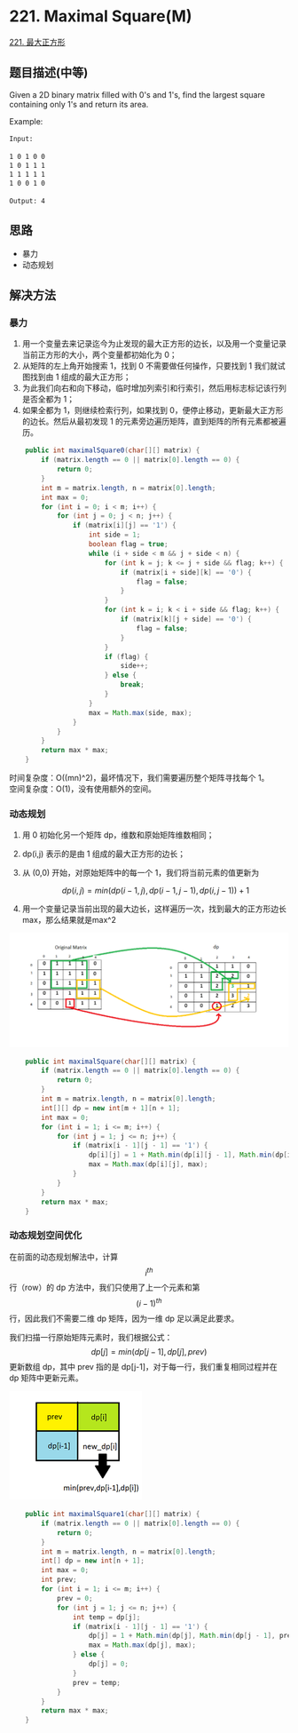 # 221. Maximal Square\(M\)
[221. 最大正方形](https://leetcode-cn.com/problems/maximal-square/)


## 题目描述\(中等\)

Given a 2D binary matrix filled with 0's and 1's, find the largest square containing only 1's and return its area.

Example:

```
Input: 

1 0 1 0 0
1 0 1 1 1
1 1 1 1 1
1 0 0 1 0

Output: 4
```

## 思路

* 暴力
* 动态规划

## 解决方法

### 暴力

1. 用一个变量去来记录迄今为止发现的最大正方形的边长，以及用一个变量记录当前正方形的大小，两个变量都初始化为 0；
2. 从矩阵的左上角开始搜索 1，找到 0 不需要做任何操作，只要找到 1 我们就试图找到由 1 组成的最大正方形；
3. 为此我们向右和向下移动，临时增加列索引和行索引，然后用标志标记该行列是否全都为 1；
4. 如果全都为 1，则继续检索行列，如果找到 0，便停止移动，更新最大正方形的边长。然后从最初发现 1 的元素旁边遍历矩阵，直到矩阵的所有元素都被遍历。

```java
    public int maximalSquare0(char[][] matrix) {
        if (matrix.length == 0 || matrix[0].length == 0) {
            return 0;
        }
        int m = matrix.length, n = matrix[0].length;
        int max = 0;
        for (int i = 0; i < m; i++) {
            for (int j = 0; j < n; j++) {
                if (matrix[i][j] == '1') {
                    int side = 1;
                    boolean flag = true;
                    while (i + side < m && j + side < n) {
                        for (int k = j; k <= j + side && flag; k++) {
                            if (matrix[i + side][k] == '0') {
                                flag = false;
                            }
                        }
                        for (int k = i; k < i + side && flag; k++) {
                            if (matrix[k][j + side] == '0') {
                                flag = false;
                            }
                        }
                        if (flag) {
                            side++;
                        } else {
                            break;
                        }
                    }
                    max = Math.max(side, max);
                }
            }
        }
        return max * max;
    }
```

时间复杂度：O\(\(mn\)^2\)，最坏情况下，我们需要遍历整个矩阵寻找每个 1。  
空间复杂度：O\(1\)，没有使用额外的空间。

### 动态规划

1. 用 0 初始化另一个矩阵 dp，维数和原始矩阵维数相同；
2. dp(i,j) 表示的是由 1 组成的最大正方形的边长；
3. 从 (0,0) 开始，对原始矩阵中的每一个 1，我们将当前元素的值更新为

    $$ dp(i, j)=min(dp(i−1, j), dp(i−1, j−1), dp(i, j−1))+1 $$
4. 用一个变量记录当前出现的最大边长，这样遍历一次，找到最大的正方形边长 max，那么结果就是max^2


![](/assets/201-300/221-s-2-1.png)



```java
    public int maximalSquare(char[][] matrix) {
        if (matrix.length == 0 || matrix[0].length == 0) {
            return 0;
        }
        int m = matrix.length, n = matrix[0].length;
        int[][] dp = new int[m + 1][n + 1];
        int max = 0;
        for (int i = 1; i <= m; i++) {
            for (int j = 1; j <= n; j++) {
                if (matrix[i - 1][j - 1] == '1') {
                    dp[i][j] = 1 + Math.min(dp[i][j - 1], Math.min(dp[i - 1][j], dp[i - 1][j - 1]));
                    max = Math.max(dp[i][j], max);
                }
            }
        }
        return max * max;
    }
```

### 动态规划空间优化

在前面的动态规划解法中，计算 $$ i^{th} $$行（row）的 dp 方法中，我们只使用了上一个元素和第 $$(i-1)^{th}$$行，因此我们不需要二维 dp 矩阵，因为一维 dp 足以满足此要求。

我们扫描一行原始矩阵元素时，我们根据公式：$$ dp[j]=min(dp[j-1],dp[j],prev)$$ 更新数组 dp，其中 prev 指的是 dp[j-1]，对于每一行，我们重复相同过程并在 dp 矩阵中更新元素。




![](/assets/201-300/221-s-3-1.png)

```java
    public int maximalSquare1(char[][] matrix) {
        if (matrix.length == 0 || matrix[0].length == 0) {
            return 0;
        }
        int m = matrix.length, n = matrix[0].length;
        int[] dp = new int[n + 1];
        int max = 0;
        int prev;
        for (int i = 1; i <= m; i++) {
            prev = 0;
            for (int j = 1; j <= n; j++) {
                int temp = dp[j];
                if (matrix[i - 1][j - 1] == '1') {
                    dp[j] = 1 + Math.min(dp[j], Math.min(dp[j - 1], prev));
                    max = Math.max(dp[j], max);
                } else {
                    dp[j] = 0;
                }
                prev = temp;
            }
        }
        return max * max;
    }
```



